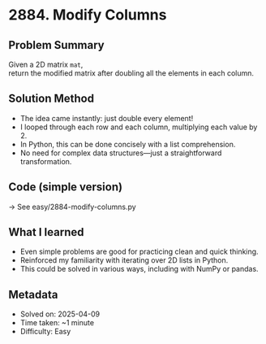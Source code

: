 # 2884. Modify Columns

## Problem Summary
Given a 2D matrix `mat`,  
return the modified matrix after doubling all the elements in each column.

## Solution Method
- The idea came instantly: just double every element!
- I looped through each row and each column, multiplying each value by 2.
- In Python, this can be done concisely with a list comprehension.
- No need for complex data structures—just a straightforward transformation.

## Code (simple version)
→ See easy/2884-modify-columns.py

## What I learned
- Even simple problems are good for practicing clean and quick thinking.
- Reinforced my familiarity with iterating over 2D lists in Python.
- This could be solved in various ways, including with NumPy or pandas.

## Metadata
- Solved on: 2025-04-09  
- Time taken: ~1 minute  
- Difficulty: Easy
